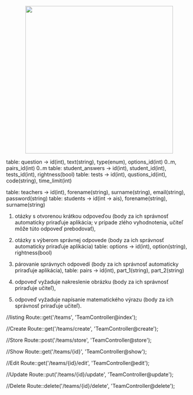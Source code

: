 <p align="center"><a href="https://laravel.com" target="_blank"><img src="https://raw.githubusercontent.com/laravel/art/master/logo-lockup/5%20SVG/2%20CMYK/1%20Full%20Color/laravel-logolockup-cmyk-red.svg" width="400"></a></p>


table: question -> id(int), text(string), type(enum), options_id(int) 0..m, pairs_id(int) 0..m
table: student_answers -> id(int), student_id(int), tests_id(int), rightness(bool)
table: tests -> id(int), qustions_id(int), code(string), time_limit(int)

table: teachers -> id(int), forename(string), surname(string), email(string), password(string)
table: students -> id(int -> ais), forename(string), surname(string)

1. otázky s otvorenou krátkou odpoveďou (body za ich správnosť automaticky priraďuje aplikácia; v prípade zlého vyhodnotenia, učiteľ môže túto odpoveď prebodovať),

2. otázky s výberom správnej odpovede (body za ich správnosť automaticky priraďuje aplikácia) 
table: options -> id(int), option(string), rightness(bool)

3. párovanie správnych odpovedí (body za ich správnosť automaticky priraďuje aplikácia),
table: pairs -> id(int), part_1(string), part_2(string)

4. odpoveď vyžaduje nakreslenie obrázku (body za ich správnosť priraďuje učiteľ),

5. odpoveď vyžaduje napísanie matematického výrazu (body za ich správnosť priraďuje učiteľ).


//listing
Route::get('/teams', 'TeamController@index');

//Create
Route::get('/teams/create', 'TeamController@create');

//Store
Route::post('/teams/store', 'TeamController@store');

//Show
Route::get('/teams/{id}', 'TeamController@show');

//Edit
Route::get('/teams/{id}/edit', 'TeamController@edit');

//Update
Route::put('/teams/{id}/update', 'TeamController@update');

//Delete
Route::delete('/teams/{id}/delete', 'TeamController@delete');